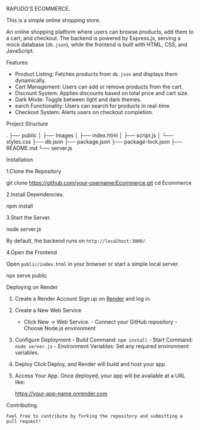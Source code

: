  RAPUDO'S ECOMMERCE.

 This is a simple online shopping store. 

An online shopping platform where users can browse products, add them to a cart, and checkout. The backend is powered by Express.js, serving a mock database (`db.json`), while the frontend is built with HTML, CSS, and JavaScript.

 Features

- Product Listing: Fetches products from `db.json` and displays them dynamically.
- Cart Management: Users can add or remove products from the cart.
- Discount System: Applies discounts based on total price and cart size.
- Dark Mode: Toggle between light and dark themes.
- earch Functionality: Users can search for products in real-time.
- Checkout System: Alerts users on checkout completion.

Project Structure

.
├── public
│   ├── Images
│   ├── index.html
│   ├── script.js
│   └── styles.css
├── db.json
├── package.json
├── package-lock.json
├── README.md
└── server.js


Installation

 1.Clone the Repository

   git clone https://github.com/your-username/Ecommerce.git
   cd Ecommerce


 2.Install Dependencies.

   npm install


 3.Start the Server.

   node server.js

   By default, the backend runs on `http://localhost:3000/`.

 4.Open the Frontend

   Open `public/index.html` in your browser or start a simple local server.

  npx serve public


Deploying on Render

  1. Create a Render Account
      Sign up on [Render](https://render.com/) and log in.

  2. Create a New Web Service
     - Click New → Web Service.
    - Connect your GitHub repository
    - Choose Node.js environment

  3. Configure Deployment
    - Build Command: `npm install`
    - Start Command: `node server.js`
    - Environment Variables: Set any required environment        variables.

  4. Deploy
     Click Deploy, and Render will build and host your app.

  5. Access Your App.
        Once deployed, your app will be available at a URL like:

        https://your-app-name.onrender.com


Contributing.

    Feel free to contribute by forking the repository and submitting a pull request!



